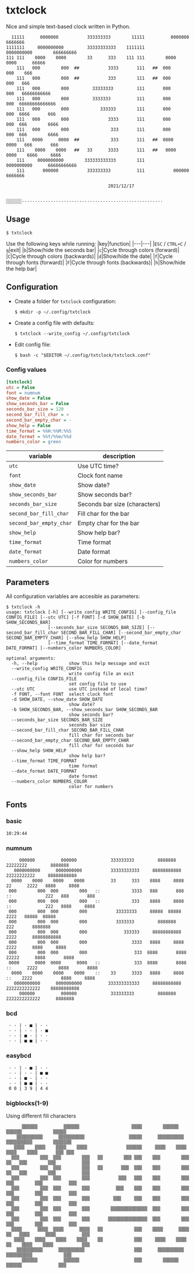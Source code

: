 # txtclock

Nice and simple text-based clock written in Python.

```
  11111      0000000           333333333        11111          0000000            6666666
1111111     0000000000         33333333333    1111111         0000000000        666666666
111 111    0000    0000        33      333    111 111        0000    0000      66666
    111   000        000  ##           3333       111   ##  000        000    666
    111   000        000  ##           333        111   ##  000        000   666
    111   000        000         33333333         111       000        000   66666666666
    111   000        000         3333333          111       000        000  66666666666666
    111   000        000            333333        111       000        000  6666       666
    111   000        000               3333       111       000        000  666        6666
    111   000        000                333       111       000        000  666        6666
    111   0000      0000  ##            333       111   ##  0000      0000   666       666
    111    0000    0000   ##   33      3333       111   ##   0000    0000    6666     6666
    111     0000000000        333333333333        111         0000000000      66666666666
    111       000000           333333333          111           000000          6666666

                                       2021/12/17

              ░░░░░░······················································
```

## Usage
```
$ txtclock
```

Use the following keys while running:
|key|function|
|---|---|
|`ESC` / `CTRL+C` / `q`|exit|
|`b`|Show/hide the seconds bar|
|`c`|Cycle through colors (forward)|
|`C`|Cycle through colors (backwards)|
|`d`|Show/hide the date|
|`f`|Cycle through fonts (forward)|
|`F`|Cycle through fonts (backwards)|
|`h`|Show/hide the help bar|

## Configuration
* Create a folder for `txtclock` configuration:
    ```
    $ mkdir -p ~/.config/txtclock
    ```
* Create a config file with defaults:
    ```
    $ txtclock --write_config ~/.config/txtclock
    ```
* Edit config file:
    ```
    $ bash -c "$EDITOR ~/.config/txtclock/txtclock.conf"
    ```

### Config values
```ini
[txtclock]
utc = False
font = numnum
show_date = False
show_seconds_bar = False
seconds_bar_size = 120
second_bar_fill_char = ¤
second_bar_empty_char = ·
show_help = False
time_format = %%H:%%M:%%S
date_format = %%Y/%%m/%%d
numbers_color = green
```
|variable|description|
|---|---|
|`utc`|Use UTC time?|
|`font`|Clock font name|
|`show_date`|Show date?|
|`show_seconds_bar`|Show seconds bar?|
|`seconds_bar_size`|Seconds bar size (characters)|
|`second_bar_fill_char`|Fill char for the bar|
|`second_bar_empty_char`|Empty char for the bar|
|`show_help`|Show help bar?|
|`time_format`|Time format|
|`date_format`|Date format|
|`numbers_color`|Color for numbers|

## Parameters
All configuration variables are accesible as parameters:
```
$ txtclock -h
usage: txtclock [-h] [--write_config WRITE_CONFIG] [--config_file CONFIG_FILE] [--utc UTC] [-f FONT] [-d SHOW_DATE] [-b SHOW_SECONDS_BAR]
                [--seconds_bar_size SECONDS_BAR_SIZE] [--second_bar_fill_char SECOND_BAR_FILL_CHAR] [--second_bar_empty_char SECOND_BAR_EMPTY_CHAR] [--show_help SHOW_HELP]
                [--time_format TIME_FORMAT] [--date_format DATE_FORMAT] [--numbers_color NUMBERS_COLOR]

optional arguments:
  -h, --help            show this help message and exit
  --write_config WRITE_CONFIG
                        write config file an exit
  --config_file CONFIG_FILE
                        set config file to use
  --utc UTC             use UTC instead of local time?
  -f FONT, --font FONT  select clock font
  -d SHOW_DATE, --show_date SHOW_DATE
                        show date?
  -b SHOW_SECONDS_BAR, --show_seconds_bar SHOW_SECONDS_BAR
                        show seconds bar?
  --seconds_bar_size SECONDS_BAR_SIZE
                        seconds bar size
  --second_bar_fill_char SECOND_BAR_FILL_CHAR
                        fill char for seconds bar
  --second_bar_empty_char SECOND_BAR_EMPTY_CHAR
                        fill char for seconds bar
  --show_help SHOW_HELP
                        show help bar?
  --time_format TIME_FORMAT
                        time format
  --date_format DATE_FORMAT
                        date format
  --numbers_color NUMBERS_COLOR
                        color for numbers
```


## Fonts

### basic
```
10:29:44
```

### numnum
```
     000000          000000             333333333         8888888              22222222         8888888
   0000000000      0000000000           33333333333     88888888888           22222222222     88888888888
  0000    0000    0000    0000          33      333    8888     8888          22      2222   8888     8888
 000        000  000        000   ::            3333   888       888    ::             222   888       888
 000        000  000        000   ::            333    8888     8888    ::             222   8888     8888
 000        000  000        000           33333333     88888  88888                   2222   88888  88888
 000        000  000        000           3333333         8888888                     222       8888888
 000        000  000        000              333333     88888888888                 2222      88888888888
 000        000  000        000                 3333   8888     8888               2222      8888     8888
 000        000  000        000                  333  8888       8888            22222      8888       8888
 0000      0000  0000      0000   ::             333  8888       8888   ::      2222        8888       8888
  0000    0000    0000    0000    ::    33      3333   8888     8888    ::    2222           8888     8888
   0000000000      0000000000          333333333333     88888888888          2222222222222    88888888888
     000000          000000             333333333         8888888            2222222222222      8888888
```

### bcd
```
 · · | · ■ | · ·
 · · | · · | · ■
 · · | ■ · | · ·
 · · | ■ ■ | · ·
```

### easybcd
```
 · · | · ■ | · ·
 · · | · · | ■ ■
 · · | ■ · | · ·
 · · | ■ ■ | · ·
 0 0 | 3 9 | 4 4
```



### bigblocks(1-9)
Using different fill characters
```
      ▒▒▒▒▒▒          ▒▒▒▒▒▒                    ▒▒▒▒        ▒▒▒▒▒▒                ▒▒▒▒▒▒            ▒▒▒▒▒
    ▒▒▒▒▒▒▒▒▒▒      ▒▒▒▒▒▒▒▒▒▒                 ▒▒▒▒▒      ▒▒▒▒▒▒▒▒▒▒            ▒▒▒▒▒▒▒▒▒▒        ▒▒▒▒▒▒▒
   ▒▒▒▒    ▒▒▒▒    ▒▒▒▒    ▒▒▒▒               ▒▒▒▒▒▒     ▒▒▒▒    ▒▒▒▒          ▒▒▒▒    ▒▒▒▒       ▒▒▒ ▒▒▒
  ▒▒▒        ▒▒▒  ▒▒▒        ▒▒▒   ▒▒        ▒▒▒ ▒▒▒    ▒▒▒        ▒▒▒   ▒▒   ▒▒▒        ▒▒▒          ▒▒▒
  ▒▒▒        ▒▒▒  ▒▒▒        ▒▒▒   ▒▒       ▒▒▒  ▒▒▒    ▒▒▒        ▒▒▒   ▒▒   ▒▒▒        ▒▒▒          ▒▒▒
  ▒▒▒        ▒▒▒  ▒▒▒        ▒▒▒           ▒▒▒   ▒▒▒    ▒▒▒        ▒▒▒        ▒▒▒        ▒▒▒          ▒▒▒
  ▒▒▒        ▒▒▒  ▒▒▒        ▒▒▒          ▒▒▒    ▒▒▒    ▒▒▒        ▒▒▒        ▒▒▒        ▒▒▒          ▒▒▒
  ▒▒▒        ▒▒▒  ▒▒▒        ▒▒▒         ▒▒▒     ▒▒▒    ▒▒▒        ▒▒▒        ▒▒▒        ▒▒▒          ▒▒▒
  ▒▒▒        ▒▒▒  ▒▒▒        ▒▒▒        ▒▒▒▒▒▒▒▒▒▒▒▒▒▒  ▒▒▒        ▒▒▒        ▒▒▒        ▒▒▒          ▒▒▒
  ▒▒▒        ▒▒▒  ▒▒▒        ▒▒▒       ▒▒▒▒▒▒▒▒▒▒▒▒▒▒▒  ▒▒▒        ▒▒▒        ▒▒▒        ▒▒▒          ▒▒▒
  ▒▒▒▒      ▒▒▒▒  ▒▒▒▒      ▒▒▒▒   ▒▒            ▒▒▒    ▒▒▒▒      ▒▒▒▒   ▒▒   ▒▒▒▒      ▒▒▒▒          ▒▒▒
   ▒▒▒▒    ▒▒▒▒    ▒▒▒▒    ▒▒▒▒    ▒▒            ▒▒▒     ▒▒▒▒    ▒▒▒▒    ▒▒    ▒▒▒▒    ▒▒▒▒           ▒▒▒
    ▒▒▒▒▒▒▒▒▒▒      ▒▒▒▒▒▒▒▒▒▒                   ▒▒▒      ▒▒▒▒▒▒▒▒▒▒            ▒▒▒▒▒▒▒▒▒▒            ▒▒▒
      ▒▒▒▒▒▒          ▒▒▒▒▒▒                     ▒▒▒        ▒▒▒▒▒▒                ▒▒▒▒▒▒              ▒▒▒
```

